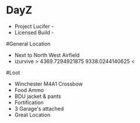 # DayZ
- Project Lucifer -
- Licensed Build -

#General Location
- Next to North West Airfield
- izurvive > 4369.7294921875 9338.0244140625 <

#Loot
- Winchester M4A1 Crossbow
- Food Ammo 
- BDU jacket & pants 
- Fortification
- 3 Garage's attached
- Great Location
